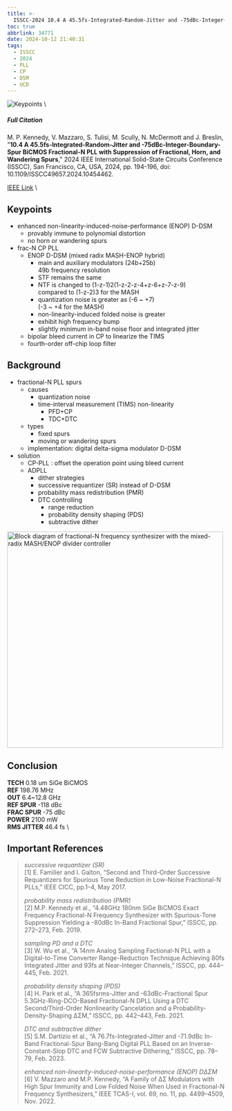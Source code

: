```yaml
---
title: >-
  ISSCC-2024 10.4 A 45.5fs-Integrated-Random-Jitter and -75dBc-Integer-Boundary-Spur BiCMOS Fractional-N PLL with Suppression of Fractional, Horn, and Wandering Spurs
toc: true
abbrlink: 34771
date: 2024-10-12 21:40:31
tags:
  - ISSCC
  - 2024
  - PLL
  - CP
  - DSM
  - UCD
---
```


![Keypoints](https://s21.ax1x.com/2024/10/12/pAY5861.png) \

##### Full Citation

M. P. Kennedy, V. Mazzaro, S. Tulisi, M. Scully, N. McDermott and J. Breslin, "**10.4 A 45.5fs-Integrated-Random-Jitter and -75dBc-Integer-Boundary-Spur BiCMOS Fractional-N PLL with Suppression of Fractional, Horn, and Wandering Spurs**," 2024 IEEE International Solid-State Circuits Conference (ISSCC), San Francisco, CA, USA, 2024, pp. 194-196, doi: 10.1109/ISSCC49657.2024.10454462.

[IEEE Link](https://ieeexplore.ieee.org/document/10454462) \

## Keypoints

- enhanced non-linearity-induced-noise-performance (ENOP) D-DSM
  - provably immune to polynomial distortion
  - no horn or wandering spurs
- frac-N CP PLL
  - ENOP D-DSM (mixed radix MASH-ENOP hybrid) 
    - main and auxiliary modulators (24b+25b) \
      49b frequency resolution
    - STF remains the same
    - NTF is changed to (1-z-1)2(1-z-2-z-4+z-6+z-7-z-9) \
      compared to (1-z-2)3 for the MASH
    - quantization noise is greater as (-6 ~ +7) \
      (-3 ~ +4 for the MASH)
    - non-linearity-induced folded noise is greater
    - exhibit high frequency bump
    - slightly minimum in-band noise floor and integrated jitter
  - bipolar bleed current in CP to linearize the TIMS
  - fourth-order off-chip loop filter

## Background

- fractional-N PLL spurs
  - causes
    - quantization noise
    - time-interval measurement (TIMS) non-linearity
      - PFD+CP
      - TDC+DTC
  - types
    - fixed spurs
    - moving or wandering spurs
  - implementation: digital delta-sigma modulator D-DSM
- solution
  - CP-PLL : offset the operation point using bleed current
  - ADPLL
    - dither strategies
    - successive requantizer (SR) instead of D-DSM
    - probability mass redistribution (PMR)
    - DTC controlling
      - range reduction
      - probability density shaping (PDS)
      - subtractive dither

<img src="https://s21.ax1x.com/2024/10/12/pAY53lR.png" width = "500" alt="Block diagram of fractional-N frequency synthesizer with the mixed-radix MASH/ENOP divider controller" align=center />

## Conclusion

**TECH**  0.18 um SiGe BiCMOS \
**REF**  198.76 MHz \
**OUT**  6.4~12.8 GHz \
**REF SPUR**  -118 dBc \
**FRAC SPUR**  -75 dBc \
**POWER**  2100 mW  \
**RMS JITTER**  46.4 fs \

## Important References

> *successive requantizer (SR)* \
> [1] E. Familier and I. Galton, “Second and Third-Order Successive Requantizers for Spurious Tone Reduction in Low-Noise Fractional-N PLLs,” IEEE CICC, pp.1–4, May 2017.
> 
> *probability mass redistribution (PMR)* \
> [2] M.P. Kennedy et al., “4.48GHz 180nm SiGe BiCMOS Exact Frequency Fractional-N Frequency Synthesizer with Spurious-Tone Suppression Yielding a -80dBc In-Band Fractional Spur,” ISSCC, pp. 272–273, Feb. 2019.
> 
> *sampling PD and a DTC* \
> [3] W. Wu et al., “A 14nm Analog Sampling Factional-N PLL with a Digital-to-Time Converter Range-Reduction Technique Achieving 80fs Integrated Jitter and 93fs at Near-Integer Channels,” ISSCC, pp. 444–445, Feb. 2021.
> 
> *probability density shaping (PDS)* \
> [4] H. Park et al., “A 365fsrms-Jitter and -63dBc-Fractional Spur 5.3GHz-Ring-DCO-Based Fractional-N DPLL Using a DTC Second/Third-Order Nonlinearity Cancelation and a Probability-Density-Shaping ΔΣM,” ISSCC, pp. 442–443, Feb. 2021.
> 
> *DTC and subtractive dither* \
> [5] S.M. Dartizio et al., “A 76.7fs-Integrated-Jitter and -71.9dBc In-Band Fractional-Spur Bang-Bang Digital PLL Based on an Inverse-Constant-Slop DTC and FCW Subtractive Dithering,” ISSCC, pp. 78–79, Feb. 2023.
> 
> *enhanced non-linearity-induced-noise-performance (ENOP) DΔΣM* \
> [6] V. Mazzaro and M.P. Kennedy, “A Family of ΔΣ Modulators with High Spur Immunity and Low Folded Noise When Used in Fractional-N Frequency Synthesizers,” IEEE TCAS-I, vol. 69, no. 11, pp. 4499–4509, Nov. 2022.